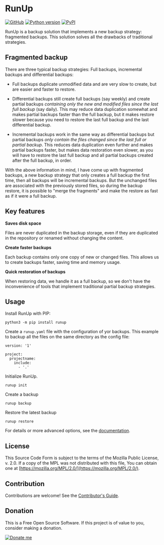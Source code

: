 # RunUp

[![GitHub](https://img.shields.io/github/license/kennylajara/RunUp?style=for-the-badge&color=%230374b4)](https://github.com/kennylajara/RunUp/blob/main/LICENSE)
[![Python version](https://img.shields.io/pypi/pyversions/RunUp?label=Python%20Support&style=for-the-badge)](https://runup.readthedocs.io/en/latest/getting-started/#requirements)
[![PyPI](https://img.shields.io/pypi/v/RunUp?style=for-the-badge&color=%230374b4&label=Version&logoColor=%23ffffff)](https://pypi.org/project/RunUp/)


RunUp is a backup solution that implements a new backup strategy: fragmented backups. This solution solves all the drawbacks of traditional strategies.

## Fragmented backup

There are three typical backup strategies: Full backups, incremental backups and differential backups:

* Full backups duplicate unmodified data and are very slow to create, but are easier and faster to restore. 

* Differential backups still create full backups (say weekly) and create partial backups _containing only the new and modified files since the last full backup_ (say daily). This may reduce data duplication somewhat and makes partial backups faster than the full backup, but it makes restore slower because you need to restore the last full backup and the last differential backup.

* Incremental backups work in the same way as differential backups but partial backups _only contain the files changed since the last full or partial backup_. This reduces data duplication even further and makes partial backups faster, but makes data restoration even slower, as you will have to restore the last full backup and all partial backups created after the full backup, in order.

With the above information in mind, I have come up with fragmented backups, a new backup strategy that only creates a full backup the first time, then all backups will be incremental backups. But the unchanged files are associated with the previously stored files, so during the backup restore, it is possible to "merge the fragments" and make the restore as fast as if it were a full backup.

## Key features

**Saves disk space**

Files are never duplicated in the backup storage, even if they are duplicated in the repository or renamed without changing the content.

**Create faster backups**

Each backup contains only one copy of new or changed files. This allows us to create backups faster, saving time and memory usage.

**Quick restoration of backups**

When restoring data, we handle it as a full backup, so we don't have the inconvenience of tools that implement traditional partial backup strategies.


## Usage

Install RunUp with PIP:

```
python3 -m pip install runup
```

Create a `runup.yaml` file with the configuration of yor backups. This example to backup all the files on the same directory as the config file:

```
version: '1'

project:
  projectname:
    include: 
      - '.'
```

Initialize RunUp.

```
runup init
```

Create a backup

```
runup backup
```

Restore the latest backup

```
runup restore
```

For details or more advanced options, see the [documentation](https://runup.readthedocs.io/en/latest/).

## License

This Source Code Form is subject to the terms of the Mozilla Public License, v. 2.0. If a copy of the MPL was not distributed with this file, You can obtain one at [https://mozilla.org/MPL/2.0/](https://mozilla.org/MPL/2.0/).

## Contribution

Contributions are welcome! See the [Contributor's Guide](CONTRIBUTING.md).

## Donation

This is a Free Open Source Software. If this project is of value to you, consider making a donation.

[![Donate me](https://www.paypalobjects.com/en_US/i/btn/btn_donateCC_LG.gif)](https://www.paypal.com/donate?business=P8CT5NJ22N3UC&no_recurring=0&currency_code=USD)
